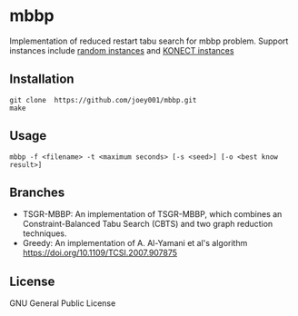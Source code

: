 # mbbp
Implementation of reduced restart tabu search for mbbp problem.
Support instances include [random instances](instances/GraphU_250_0.05_1.clq)  and [KONECT instances](http://konect.uni-koblenz.de/networks/)

## Installation
```
git clone  https://github.com/joey001/mbbp.git
make
```
## Usage
```
mbbp -f <filename> -t <maximum seconds> [-s <seed>] [-o <best know result>]
```
## Branches
* TSGR-MBBP: An implementation of TSGR-MBBP, which combines an Constraint-Balanced Tabu Search (CBTS) and two graph reduction techniques.
* Greedy: An implementation of A. Al-Yamani et al's algorithm 	https://doi.org/10.1109/TCSI.2007.907875

## License
GNU General Public License
